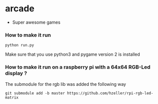 # arcade
- Super awesome games

### How to make it run

```
python run.py
```

Make sure that you use python3 and pygame version 2 is installed

### How to make it run on a raspberry pi with a 64x64 RGB-Led display ?

The submodule for the rgb lib was added the following way
```
git submodule add -b master https://github.com/hzeller/rpi-rgb-led-matrix
```
